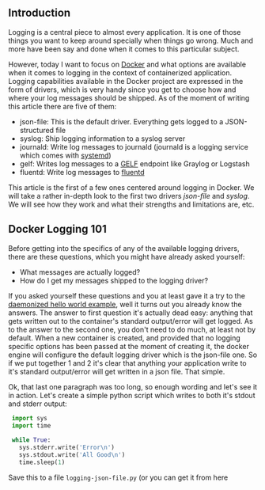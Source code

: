Introduction
-------------------

Logging is a central piece to almost every application. It is one of those things you want to keep around specially when things go wrong. Much and more have been say and done when it comes to this particular subject.

However, today I want to focus on [Docker](http://www.docker.com) and what options are available when it comes to logging in the context of containerized application. Logging capabilities available in the Docker project are expressed in the form of drivers, which is very handy since you get to choose how and where your log messages should be shipped. As of the moment of writing this article there are five of them:

- json-file: This is the default driver. Everything gets logged to a JSON-structured file
- syslog: Ship logging information to a syslog server
- journald: Write log messages to journald (journald is a logging service which comes with [systemd](http://www.freedesktop.org/wiki/Software/systemd/))
- gelf: Writes log messages to a [GELF](https://www.graylog.org/resources/gelf/)  endpoint like Graylog or Logstash
- fluentd: Write log messages to [fluentd](http://www.fluentd.org/)

This article is the first of a few ones centered around logging in Docker. We will take a rather in-depth look to the first two drivers *json-file* and *syslog*. We will see how they work and what their strengths and limitations are, etc.

Docker Logging 101
----------------------

Before getting into the specifics of any of the available logging drivers, there are these questions, which you might have already asked yourself:

- What messages are actually logged? 
- How do I get my messages shipped to the logging driver?

If you asked yourself these questions and you at least gave it a try to the [daemonized hello world example](https://docs.docker.com/userguide/dockerizing/), well it turns out you already know the answers. The answer to first question it's actually dead easy: anything that gets written out to the container's standard output/error will get logged. As to the answer to the second one, you don't need to do much, at least not by default. When a new container is created, and provided that no logging specific options has been passed at the moment of creating it,  the docker engine will configure the default logging driver which is the json-file one. So if we put together 1 and 2 it's clear that anything your application write to it's standard output/error will get written in a json file. That simple.

Ok, that last one paragraph was too long, so enough wording and let's see it in action. Let's create a simple python script which writes to both it's stdout and stderr output:

```python
 import sys  
 import time  
 
 while True:  
   sys.stderr.write('Error\n')  
   sys.stdout.write('All Good\n')  
   time.sleep(1)  
``` 

Save this to a file `logging-json-file.py` (or you can get it from here



